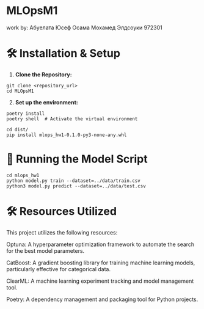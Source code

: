 # MLOpsM1
work by:
Абуелата Юсеф Осама Мохамед Элдсоуки 972301

# 🛠 Installation & Setup
1. **Clone the Repository:**
```
git clone <repository_url>
cd MLOpsM1
```
2. **Set up the environment:**
```
poetry install
poetry shell  # Activate the virtual environment
```
```
cd dist/
pip install mlops_hw1-0.1.0-py3-none-any.whl 
```
# 🚀 Running the Model Script
```
cd mlops_hw1
python model.py train --dataset=../data/train.csv
python3 model.py predict --dataset=../data/test.csv
```

# 🛠 Resources Utilized
This project utilizes the following resources:

Optuna: A hyperparameter optimization framework to automate the search for the best model parameters.

CatBoost: A gradient boosting library for training machine learning models, particularly effective for categorical data. 

ClearML: A machine learning experiment tracking and model management tool.

Poetry: A dependency management and packaging tool for Python projects.
